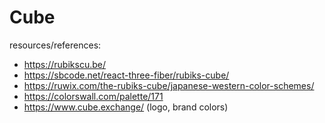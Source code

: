 # Cube

resources/references:

- https://rubikscu.be/
- https://sbcode.net/react-three-fiber/rubiks-cube/
- https://ruwix.com/the-rubiks-cube/japanese-western-color-schemes/
- https://colorswall.com/palette/171
- https://www.cube.exchange/ (logo, brand colors)
